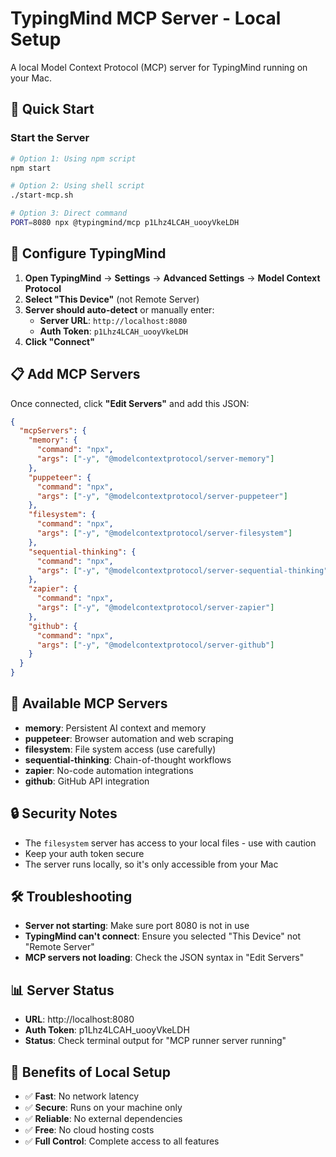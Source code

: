 # TypingMind MCP Server - Local Setup

A local Model Context Protocol (MCP) server for TypingMind running on your Mac.

## 🚀 Quick Start

### Start the Server

```bash
# Option 1: Using npm script
npm start

# Option 2: Using shell script
./start-mcp.sh

# Option 3: Direct command
PORT=8080 npx @typingmind/mcp p1Lhz4LCAH_uooyVkeLDH
```

## 🔧 Configure TypingMind

1. **Open TypingMind** → **Settings** → **Advanced Settings** → **Model Context Protocol**
2. **Select "This Device"** (not Remote Server)
3. **Server should auto-detect** or manually enter:
   - **Server URL**: `http://localhost:8080`
   - **Auth Token**: `p1Lhz4LCAH_uooyVkeLDH`
4. **Click "Connect"**

## 📋 Add MCP Servers

Once connected, click **"Edit Servers"** and add this JSON:

```json
{
  "mcpServers": {
    "memory": {
      "command": "npx",
      "args": ["-y", "@modelcontextprotocol/server-memory"]
    },
    "puppeteer": {
      "command": "npx",
      "args": ["-y", "@modelcontextprotocol/server-puppeteer"]
    },
    "filesystem": {
      "command": "npx",
      "args": ["-y", "@modelcontextprotocol/server-filesystem"]
    },
    "sequential-thinking": {
      "command": "npx",
      "args": ["-y", "@modelcontextprotocol/server-sequential-thinking"]
    },
    "zapier": {
      "command": "npx",
      "args": ["-y", "@modelcontextprotocol/server-zapier"]
    },
    "github": {
      "command": "npx",
      "args": ["-y", "@modelcontextprotocol/server-github"]
    }
  }
}
```

## 🎯 Available MCP Servers

- **memory**: Persistent AI context and memory
- **puppeteer**: Browser automation and web scraping
- **filesystem**: File system access (use carefully)
- **sequential-thinking**: Chain-of-thought workflows
- **zapier**: No-code automation integrations
- **github**: GitHub API integration

## 🔒 Security Notes

- The `filesystem` server has access to your local files - use with caution
- Keep your auth token secure
- The server runs locally, so it's only accessible from your Mac

## 🛠️ Troubleshooting

- **Server not starting**: Make sure port 8080 is not in use
- **TypingMind can't connect**: Ensure you selected "This Device" not "Remote Server"
- **MCP servers not loading**: Check the JSON syntax in "Edit Servers"

## 📊 Server Status

- **URL**: http://localhost:8080
- **Auth Token**: p1Lhz4LCAH_uooyVkeLDH
- **Status**: Check terminal output for "MCP runner server running"

## 🚀 Benefits of Local Setup

- ✅ **Fast**: No network latency
- ✅ **Secure**: Runs on your machine only
- ✅ **Reliable**: No external dependencies
- ✅ **Free**: No cloud hosting costs
- ✅ **Full Control**: Complete access to all features
